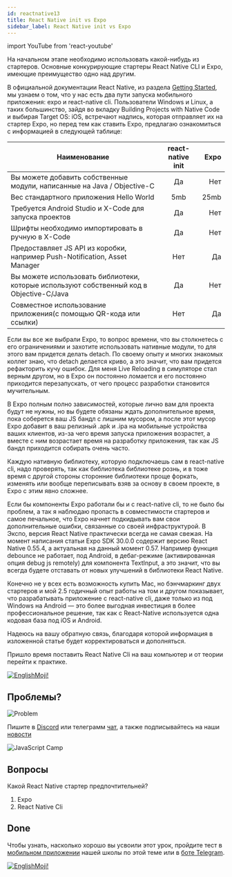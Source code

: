 ```yaml
---
id: reactnative13
title: React Native init vs Expo
sidebar_label: React Native init vs Expo
---
```


import YouTube from 'react-youtube'

На начальном этапе необходимо использовать какой-нибудь из стартеров. Основные конкурирующие стартеры React Native CLI и Expo, имеющие преимущество одно над другим.

<YouTube videoId='r8BG3JPS8LI' />

В официальной документации React Native, из раздела [Getting Started](https://reactnative.dev/docs/environment-setup), мы узнаем о том, что у нас есть два пути запуска мобильного приложения: expo и react-native cli. Пользователи Windows и Linux, а таких большинство, зайдя во вкладку Building Projects with Native Code и выбирая Target OS: iOS, встречают надпись, которая отправляет их на стартер Expo, но перед тем как ставить Expo, предлагаю ознакомиться с информацией в следующей таблице:

| Наименование       | react-native init           | Expo |
| ------------- |:-------------:| -----:|
| Вы можете добавить собственные модули, написанные на Java / Objective-C | Да | Нет |
| Вес стандартного приложения Hello World | 5mb | 25mb |
| Требуется Android Studio и X-Code для запуска проектов | Да | Нет |
| Шрифты необходимо импортировать в ручную в X-Code | Да | Нет |
| Предоставляет JS API из коробки, например Push-Notification, Asset Manager | Нет | Да |
| Вы можете использовать библиотеки, которые используют собственный код в Objective-C/Java | Да | Нет |
| Совместное использование приложения(с помощью QR-кода или ссылки) | Нет | Да |


Если вы все же выбрали Expo, то вопрос времени, что вы столкнетесь с его ограничениями и захотите использовать нативные модули, то для этого вам придется делать detach. По своему опыту и многих знакомых коллег знаю, что detach делается криво, а это значит, что вам придется рефакторить кучу ошибок.
Для меня Live Reloading в симуляторе стал верным другом, но в Expo он постоянно ломается и его постоянно приходится перезапускать, от чего процесс разработки становится мучительным.

В Expo полным полно зависимостей, которые лично вам для проекта будут не нужны, но вы будете обязаны ждать дополнительное время, пока соберется ваш JS бандл с лишним мусором, а после этот мусор Expo добавит в ваш релизный .apk и .ipa на мобильные устройства ваших клиентов, из-за чего время запуска приложения возрастет, а вместе с ним возрастает время на разработку приложения, так как JS бандл приходится собирать очень часто.

Каждую нативную библиотеку, которую подключаешь сам в react-native cli, надо проверять, так как библиотека библиотеке рознь, и в тоже время с другой стороны сторонние библиотеки проще форкать, изменять или вообще переписывать взяв за основу в своем проекте, в Expo с этим явно сложнее.

Если бы компоненты Expo работали бы и с react-native cli, то не было бы проблем, а так я наблюдаю пропасть в совместимости стартеров и самое печальное, что Expo начнет подкидывать вам свои дополнительные ошибки, связанные со своей инфраструктурой.
В Экспо, версия React Native практически всегда не самая свежая. На момент написания статьи Expo SDK 30.0.0 содержит версию React Native 0.55.4, а актуальная на данный момент 0.57. Например функция debounce не работает, под Android, в дебаг-режиме (активированная опция debug js remotely) для компонента TextInput, а это значит, что вы всегда будете отставать от новых улучшений в библиотеки React Native.

Конечно не у всех есть возможность купить Mac, но бэнчмаркинг двух стартеров и мой 2.5 годичный опыт работы на том и другом показывает, что разрабатывать приложение с react-native cli, даже только из под Windows на Android — это более выгодная инвестиция в более профессиональное решение, так как с React-Native используется одна кодовая база под iOS и Android.

Надеюсь на вашу обратную связь, благодаря которой информация в изложенной статье будет корректироваться и дополняться.

Пришло время поставить React Native Cli на ваш компьютер и от теории перейти к практике.

[![EnglishMoji!](/img/logo/englishmoji.png)](https://apps.apple.com/kz/app/englishmoji/id6450254885)

## Проблемы?

![Problem](https://media.giphy.com/media/xTiTnGeUsWOEwsGoG4/giphy.gif)

Пишите в [Discord](https://discord.gg/6GDAfXn) или телеграмм [чат](https://t.me/jscampapp), а также подписывайтесь на наши [новости](https://t.me/javascriptapp)

![JavaScript Camp](/img/bandlink.png)

## Вопросы

Какой React Native стартер предпочтительней?

1. Expo
2. React Native Cli

## Done 

Чтобы узнать, насколько хорошо вы усвоили этот урок, пройдите тест в [мобильном приложении](http://onelink.to/njhc95) нашей школы по этой теме или в [боте Telegram](https://t.me/javascriptcamp_bot).

[![EnglishMoji!](/img/logo/englishmoji.png)](https://apps.apple.com/kz/app/englishmoji/id6450254885)

